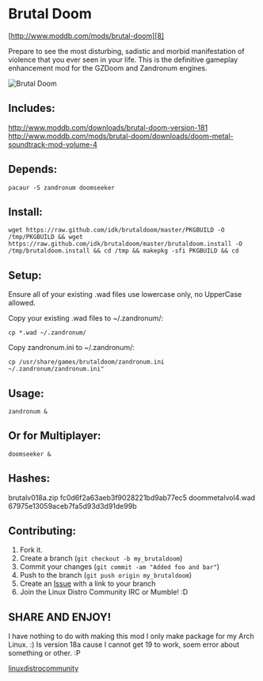 Brutal Doom
===========

[http://www.moddb.com/mods/brutal-doom][8]

Prepare to see the most disturbing, sadistic and morbid manifestation of violence that you ever seen in your life. This is the definitive gameplay enhancement mod for the GZDoom and Zandronum engines.

![Brutal Doom](https://raw.github.com/idk/brutaldoom/master/cover.jpg)

Includes:
---------

http://www.moddb.com/downloads/brutal-doom-version-181
http://www.moddb.com/mods/brutal-doom/downloads/doom-metal-soundtrack-mod-volume-4

Depends:
--------

    pacaur -S zandronum doomseeker

Install:
--------

    wget https://raw.github.com/idk/brutaldoom/master/PKGBUILD -O /tmp/PKGBUILD && wget https://raw.github.com/idk/brutaldoom/master/brutaldoom.install -O /tmp/brutaldoom.install && cd /tmp && makepkg -sfi PKGBUILD && cd

Setup:
------

Ensure all of your existing .wad files use lowercase only, no UpperCase allowed.

Copy your existing .wad files to ~/.zandronum/:
    
    cp *.wad ~/.zandronum/

Copy zandronum.ini to ~/.zandronum/:

    cp /usr/share/games/brutaldoom/zandronum.ini ~/.zandronum/zandronum.ini"

Usage:
------

    zandronum &

Or for Multiplayer:
-------------------

    doomseeker &

Hashes:
-------

brutalv018a.zip fc0d6f2a63aeb3f9028221bd9ab77ec5
doommetalvol4.wad 67975e13059aceb7fa5d93d3d91de99b

Contributing:
-------------

1. Fork it.
2. Create a branch (`git checkout -b my_brutaldoom`)
3. Commit your changes (`git commit -am "Added foo and bar"`)
4. Push to the branch (`git push origin my_brutaldoom`)
5. Create an [Issue][7] with a link to your branch
6. Join the Linux Distro Community IRC or Mumble! :D

SHARE AND ENJOY!
----------------

I have nothing to do with making this mod I only make package for my Arch Linux. :)
 Is version 18a cause I cannot get 19 to work, soem error about something or other. :P

[linuxdistrocommunity][6]


[6]: http://www.linuxdistrocommunity.com
[7]: https://github.com/idk/brutaldoom/issues
[8]: http://www.moddb.com/mods/brutal-doom